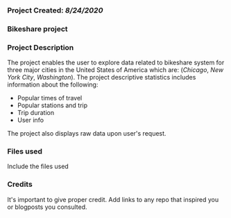 ### Project Created: *8/24/2020*


### Bikeshare project


### Project Description
The project enables the user to explore data related to bikeshare system for three major cities in the United States of America which are: (*Chicago*, *New York City*, *Washington*).
The project descriptive statistics includes information about the following:
- Popular times of travel
- Popular stations and trip
- Trip duration
- User info

The project also displays raw data upon user's request.

### Files used
Include the files used

### Credits
It's important to give proper credit. Add links to any repo that inspired you or blogposts you consulted.
